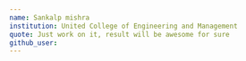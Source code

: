 ```yaml
---
name: Sankalp mishra
institution: United College of Engineering and Management
quote: Just work on it, result will be awesome for sure
github_user: 
---
```


